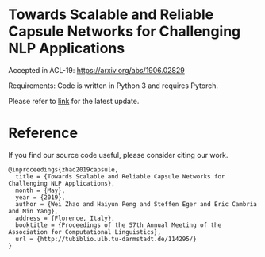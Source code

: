 # Towards Scalable and Reliable Capsule Networks for Challenging NLP Applications

Accepted in ACL-19: https://arxiv.org/abs/1906.02829

Requirements: Code is written in Python 3 and requires Pytorch.

Please refer to [link](https://github.com/andyweizhao/NLP-Capsule) for the latest update.

# Reference
If you find our source code useful, please consider citing our work.
```
@inproceedings{zhao2019capsule,
  title = {Towards Scalable and Reliable Capsule Networks for Challenging NLP Applications},
  month = {May},
  year = {2019},
  author = {Wei Zhao and Haiyun Peng and Steffen Eger and Eric Cambria and Min Yang},
  address = {Florence, Italy},
  booktitle = {Proceedings of the 57th Annual Meeting of the Association for Computational Linguistics},
  url = {http://tubiblio.ulb.tu-darmstadt.de/114295/}
}
```

